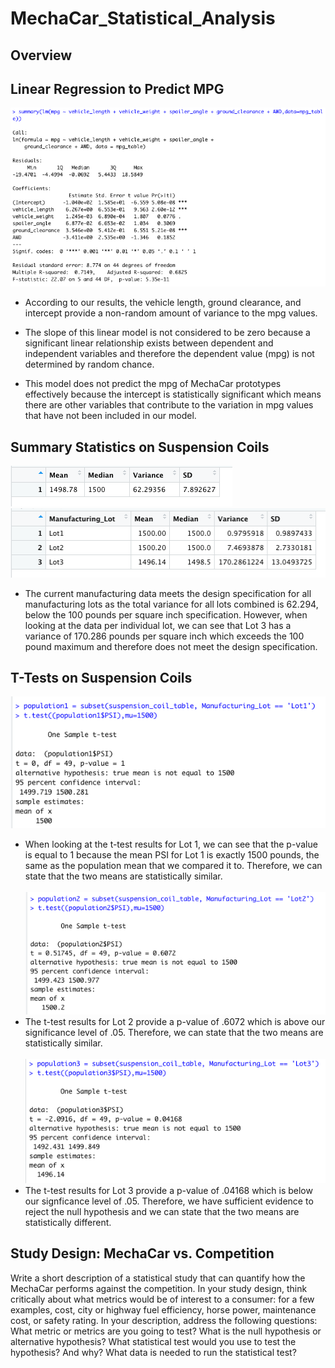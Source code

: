 # MechaCar_Statistical_Analysis

## Overview

## Linear Regression to Predict MPG
![](Resources/summary_lm.png) 
<br>
   - According to our results, the vehicle length, ground clearance, and intercept provide a non-random amount of variance to the mpg values. 

   - The slope of this linear model is not considered to be zero because a significant linear relationship exists between dependent and independent variables and therefore the dependent value (mpg) is not determined by random chance. 

   - This model does not predict the mpg of MechaCar prototypes effectively because the intercept is statistically significant which means there are other variables that contribute to the variation in mpg values that have not been included in our model. 

## Summary Statistics on Suspension Coils
![](Resources/total_summary.png)
<br> ![](Resources/lot_summary.png)
   - The current manufacturing data meets the design specification for all manufacturing lots as the total variance for all lots combined is 62.294, below the 100 pounds per square inch specification. However, when looking at the data per individual lot, we can see that Lot 3 has a variance of 170.286 pounds per square inch which exceeds the 100 pound maximum and therefore does not meet the design specification. 

## T-Tests on Suspension Coils
![](Resources/t.test_lot1.png)
   - When looking at the t-test results for Lot 1, we can see that the p-value is equal to 1 because the mean PSI for Lot 1 is exactly 1500 pounds, the same as the population mean that we compared it to. Therefore, we can state that the two means are statistically similar. <br><br>
![](Resources/t.test_lot2.png)
   - The t-test results for Lot 2 provide a p-value of .6072 which is above our significance level of .05. Therefore, we can state that the two means are statistically similar. <br><br>
![](Resources/t.test_lot3.png)
   - The t-test results for Lot 3 provide a p-value of .04168 which is below our signficance level of .05. Therefore, we have sufficient evidence to reject the null hypothesis and we can state that the two means are statistically different. 

## Study Design: MechaCar vs. Competition
Write a short description of a statistical study that can quantify how the MechaCar performs against the competition. In your study design, think critically about what metrics would be of interest to a consumer: for a few examples, cost, city or highway fuel efficiency, horse power, maintenance cost, or safety rating.
In your description, address the following questions:
What metric or metrics are you going to test?
What is the null hypothesis or alternative hypothesis?
What statistical test would you use to test the hypothesis? And why?
What data is needed to run the statistical test?
